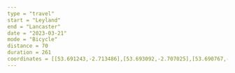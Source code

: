 ```yaml
---
type = "travel"
start = "Leyland"
end = "Lancaster"
date = "2023-03-21"
mode = "Bicycle"
distance = 70
duration = 261
coordinates = [[53.691243,-2.713486],[53.693092,-2.707025],[53.690767,-2.698013],[53.689155,-2.695454],[53.688685,-2.686364],[53.687639,-2.676126],[53.687153,-2.666585],[53.687544,-2.656678],[53.689778,-2.65432],[53.691511,-2.648231],[53.695775,-2.654922],[53.700345,-2.654737],[53.704381,-2.656065],[53.709967,-2.65598],[53.71258,-2.659072],[53.713213,-2.66549],[53.718333,-2.666814],[53.721544,-2.662865],[53.724573,-2.670178],[53.7282,-2.67455],[53.732267,-2.681648],[53.736697,-2.692491],[53.742072,-2.698072],[53.747149,-2.700551],[53.752029,-2.702729],[53.754363,-2.701788],[53.751899,-2.702324],[53.748577,-2.709209],[53.753346,-2.716323],[53.754323,-2.716745],[53.758035,-2.725834],[53.758569,-2.737949],[53.760177,-2.746167],[53.758459,-2.753123],[53.759374,-2.75787],[53.761641,-2.76312],[53.763318,-2.77397],[53.763221,-2.784087],[53.765715,-2.785486],[53.768713,-2.773114],[53.771356,-2.761491],[53.773113,-2.754391],[53.776951,-2.754916],[53.782139,-2.75946],[53.787355,-2.759429],[53.79246,-2.762131],[53.800654,-2.763611],[53.805616,-2.759639],[53.814055,-2.759779],[53.815116,-2.762178],[53.819812,-2.755655],[53.826399,-2.759617],[53.832902,-2.767772],[53.837112,-2.769621],[53.843186,-2.769449],[53.845615,-2.759731],[53.849848,-2.756772],[53.849774,-2.748206],[53.851729,-2.744593],[53.852261,-2.735596],[53.85206,-2.723366],[53.855152,-2.715279],[53.860471,-2.720987],[53.864693,-2.732076],[53.869664,-2.741882],[53.876617,-2.742318],[53.880846,-2.735378],[53.885324,-2.733499],[53.889878,-2.739711],[53.894769,-2.741504],[53.899081,-2.744478],[53.904465,-2.741654],[53.908735,-2.74118],[53.907394,-2.755251],[53.912674,-2.758764],[53.917332,-2.764128],[53.922584,-2.767607],[53.929811,-2.760955],[53.932798,-2.760724],[53.937699,-2.75813],[53.942699,-2.753575],[53.947704,-2.761027],[53.948762,-2.764999],[53.954159,-2.77097],[53.962224,-2.768756],[53.968896,-2.773871],[53.976072,-2.767258],[53.980927,-2.771114],[53.989865,-2.781022],[53.993093,-2.792047],[53.998541,-2.793696],[54.006028,-2.796748],[54.014238,-2.798385],[54.01792,-2.793669],[54.024082,-2.791172],[54.031263,-2.792356],[54.036474,-2.788754],[54.041458,-2.791919],[54.042392,-2.791516],[54.042384,-2.791557]]
---
```

